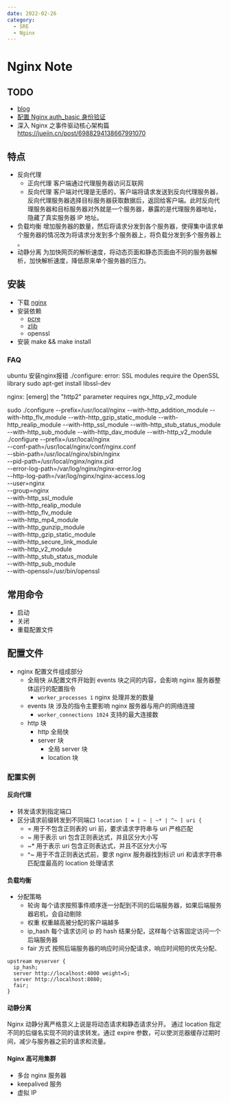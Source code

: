 ```yaml
---
date: 2022-02-26
category:
  - SRE
  - Nginx
---
```


# Nginx Note

## TODO

- [blog](https://xuexb.github.io/learn-nginx/guide/#nginx%E7%9A%84%E7%89%B9%E7%82%B9-2)
- [配置 Nginx auth_basic 身份验证](https://hyperzsb.io/posts/nginx-auth-basic/)
- 深入 Nginx 之事件驱动核心架构篇 https://juejin.cn/post/6988294138667991070


## 特点

- 反向代理
  - 正向代理 客户端通过代理服务器访问互联网
  - 反向代理 客户端对代理是无感的，客户端将请求发送到反向代理服务器，反向代理服务器选择目标服务器获取数据后，返回给客户端。此时反向代理服务器和目标服务器对外就是一个服务器，暴露的是代理服务器地址，隐藏了真实服务器 IP 地址。
- 负载均衡 增加服务器的数量，然后将请求分发到各个服务器，使得集中请求单个服务器的情况改为将请求分发到多个服务器上，将负载分发到多个服务器上 。
- 动静分离 为加快网页的解析速度，将动态页面和静态页面由不同的服务器解析，加快解析速度，降低原来单个服务器的压力。

## 安装

- 下载 [nginx](https://nginx.org)
- 安装依赖
  - [pcre](https://www.pcre.org/)
  - [zlib](http://www.zlib.net/)
  - openssl
- 安装 make && make install

### FAQ

ubuntu 安装nginx报错 ./configure: error: SSL modules require the OpenSSL library
sudo apt-get install libssl-dev

nginx: [emerg] the "http2" parameter requires ngx_http_v2_module

sudo ./configure --prefix=/usr/local/nginx --with-http_addition_module --with-http_flv_module --with-http_gzip_static_module --with-http_realip_module --with-http_ssl_module --with-http_stub_status_module --with-http_sub_module --with-http_dav_module --with-http_v2_module
./configure --prefix=/usr/local/nginx \
--conf-path=/usr/local/nginx/conf/nginx.conf \
--sbin-path=/usr/local/nginx/sbin/nginx \
--pid-path=/usr/local/nginx/nginx.pid \
--error-log-path=/var/log/nginx/nginx-error.log \
--http-log-path=/var/log/nginx/nginx-access.log \
--user=nginx \
--group=nginx \
--with-http_ssl_module \
--with-http_realip_module \
--with-http_flv_module \
--with-http_mp4_module \
--with-http_gunzip_module \
--with-http_gzip_static_module \
--with-http_secure_link_module \
--with-http_v2_module \
--with-http_stub_status_module \
--with-http_sub_module \
--with-openssl=/usr/bin/openssl



## 常用命令

- 启动
- 关闭
- 重载配置文件

## 配置文件

- nginx 配置文件组成部分
  - 全局快 从配置文件开始到 events 块之间的内容，会影响 nginx 服务器整体运行的配置指令
    - `worker_processes 1` nginx 处理并发的数量
  - events 块 涉及的指令主要影响 nginx 服务器与用户的网络连接
    - `worker_connections 1024` 支持的最大连接数
  - http 块
    - http 全局快
    - server 块
      - 全局 server 块
      - location 块

### 配置实例 

#### 反向代理

- 转发请求到指定端口
- 区分请求前缀转发到不同端口 `location [ = | ~ | ~* | ^~ ] uri {`
  - = 用于不包含正则表的 uri 前，要求请求字符串与 uri 严格匹配
  - ~ 用于表示 uri 包含正则表达式，并且区分大小写
  - ~* 用于表示 uri 包含正则表达式，并且不区分大小写
  - ^~ 用于不含正则表达式前，要求 nginx 服务器找到标识 uri 和请求字符串匹配度最高的 location 处理请求

#### 负载均衡

- 分配策略
  - 轮询 每个请求按照事件顺序逐一分配到不同的后端服务器，如果后端服务器宕机，会自动剔除
  - 权重 权重越高被分配的客户端越多
  - ip_hash 每个请求访问 ip 的 hash 结果分配，这样每个访客固定访问一个后端服务器
  - fair 方式 按照后端服务器的响应时间分配请求，响应时间短的优先分配、

```
upstream myserver {
  ip_hash;
  server http://localhost:4000 weight=5;
  server http://localhost:8080;
  fair;
}
```

#### 动静分离

Nginx 动静分离严格意义上说是将动态请求和静态请求分开。 通过 location 指定不同的后缀名实现不同的请求转发。通过 expire 参数，可以使浏览器缓存过期时间，减少与服务器之前的请求和流量。

#### Nginx 高可用集群

- 多台 nginx 服务器
- keepalived 服务
- 虚拟 IP
